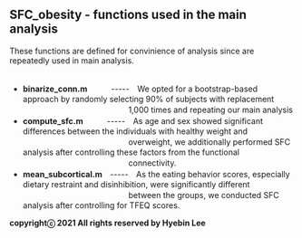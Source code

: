 ## SFC_obesity - functions used in the main analysis ##
These functions are defined for convinience of analysis since are repeatedly used in main analysis.<br /><br />

- **binarize_conn.m**　　　-----　We opted for a bootstrap-based approach by randomly selecting 90% of subjects with replacement</br>
　　　　　　　　　　　　　 1,000 times and repeating our main analysis<br />
- **compute_sfc.m**　　　-----　As age and sex showed significant differences between the individuals with healthy weight and</br>
　　　　　　　　　　　　　 overweight, we additionally performed SFC analysis after controlling these factors from the functional</br>
　　　　　　　　　　　　　 connectivity.<br />
- **mean_subcortical.m**　-----　As the eating behavior scores, especially dietary restraint and disinhibition, were significantly different</br>
　　　　　　　　　　　　　 between the groups, we conducted SFC analysis after controlling for TFEQ scores.<br />

**copyrightⓒ 2021 All rights reserved by Hyebin Lee<br /><br />**
